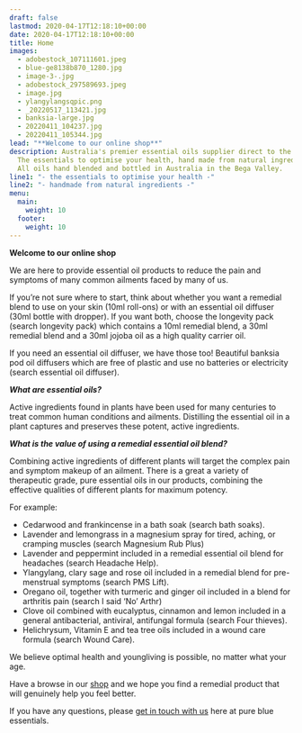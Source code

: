 ```yaml
---
draft: false
lastmod: 2020-04-17T12:18:10+00:00
date: 2020-04-17T12:18:10+00:00
title: Home
images:
  - adobestock_107111601.jpeg
  - blue-ge8138b870_1280.jpg
  - image-3-.jpg
  - adobestock_297589693.jpeg
  - image.jpg
  - ylangylangsqpic.png
  - _20220517_113421.jpg
  - banksia-large.jpg
  - 20220411_104237.jpg
  - 20220411_105344.jpg
lead: "**Welcome to our online shop**"
description: Australia's premier essential oils supplier direct to the public.
  The essentials to optimise your health, hand made from natural ingredients.
  All oils hand blended and bottled in Australia in the Bega Valley.
line1: "- the essentials to optimise your health -"
line2: "- handmade from natural ingredients -"
menu:
  main:
    weight: 10
  footer:
    weight: 10
---
```



**Welcome to our online shop**

We are here to provide essential oil products to reduce the pain and symptoms of many common ailments faced by many of us.

If you’re not sure where to start, think about whether you want a remedial blend to use on your skin (10ml roll-ons) or with an essential oil diffuser (30ml bottle with dropper). If you want both, choose the longevity pack (search longevity pack) which contains a 10ml remedial blend, a 30ml remedial blend and a 30ml jojoba oil as a high quality carrier oil.

If you need an essential oil diffuser, we have those too! Beautiful banksia pod oil diffusers which are free of plastic and use no batteries or electricity (search essential oil diffuser).

***What are essential oils?***

Active ingredients found in plants have been used for many centuries to treat common human conditions and ailments. Distilling the essential oil in a plant captures and preserves these potent, active ingredients.

***What is the value of using a remedial essential oil blend?***

Combining active ingredients of different plants will target the complex pain and symptom makeup of an ailment. There is a great a variety of therapeutic grade, pure essential oils in our products, combining the effective qualities of different plants for maximum potency.

For example:

* Cedarwood and frankincense in a bath soak (search bath soaks).
* Lavender and lemongrass in a magnesium spray for tired, aching, or cramping muscles (search Magnesium Rub Plus)
* Lavender and peppermint included in a remedial essential oil blend for headaches (search Headache Help).
* Ylangylang, clary sage and rose oil included in a remedial blend for pre-menstrual symptoms (search PMS Lift).
* Oregano oil, together with turmeric and ginger oil included in a blend for arthritis pain (search I said ‘No’ Arthr)
* Clove oil combined with eucalyptus, cinnamon and lemon included in a general antibacterial, antiviral, antifungal formula (search Four thieves).
* Helichrysum, Vitamin E and tea tree oils included in a wound care formula (search Wound Care).

We believe optimal health and youngliving is possible, no matter what your age.

Have a browse in our [shop](/shop) and we hope you find a remedial product that will genuinely help you feel better.

If you have any questions, please [get in touch with us](/contact) here at pure blue essentials.

